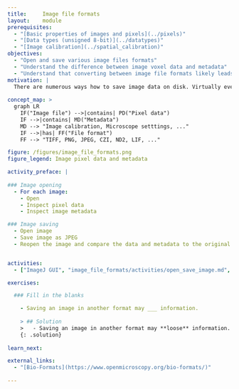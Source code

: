 ```yaml
---
title:     Image file formats     
layout:    module
prerequisites:
  - "[Basic properties of images and pixels](../pixels)"
  - "[Data types (unsigned 8-bit)](../datatypes)"
  - "[Image calibration](../spatial_calibration)"
objectives:
  - "Open and save various image files formats" 
  - "Understand the difference between image voxel data and metadata"
  - "Understand that converting between image file formats likely leads to loss of information"
motivation: |
  There are numerous ways how to save image data on disk. Virtually every microscope vendor has their own file format. It is thus very important to understand how to open those files and inspect their content. Moreover, some softwares will open only specific image file formats and thus it sometimes is necessary to re-save the data. During such image file format conversions information can be lost; it is important to be aware of this and avoid such information loss as much as possible.
  
concept_map: >
  graph LR
    IF("Image file") -->|contains| PD("Pixel data")
    IF -->|contains| MD("Metadata")
    MD --> "Image calibration, Microscope setttings, ..."
    IF -->|has| FF("File format")
    FF --> "TIFF, PNG, JPEG, CZI, ND2, LIF, ..."

figure: /figures/image_file_formats.png 
figure_legend: Image pixel data and metadata

activity_preface: |
  
### Image opening
  - For each image:
    - Open
    - Inspect pixel data
    - Inspect image metadata

### Image saving
  - Open image
  - Save image as JPEG
  - Reopen the image and compare the data and metadata to the original file


activities:
  - ["ImageJ GUI", "image_file_formats/activities/open_save_image.md", "markdown"]

exercises:

  ### Fill in the blanks

    - Saving an image in another format may ___ information.
    
    > ## Solution
    >   - Saving an image in another format may **loose** information.
    {: .solution}
    
learn_next:

external_links:
  - "[Bio-Formats](https://www.openmicroscopy.org/bio-formats/)"
  
---
```


